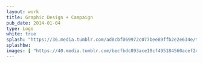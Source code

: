 ```yaml
---
layout: work
title: Graphic Design + Campaign
pub_date: 2014-01-04
type: Logo
white: true
splash: "https://36.media.tumblr.com/ad8cbf069972c077bee89ffb2e2e634e/tumblr_o0anfwNBHZ1s771xno1_1280.jpg" 
splashbw: 
images: [ "https://40.media.tumblr.com/becfbdc893ace18cf495184560acef24/tumblr_o0amz05RLb1s771xno1_1280.png", "https://41.media.tumblr.com/e1d7909bbb6b0915e7dfce9a7e09c4ff/tumblr_o0amyjuIju1s771xno1_1280.png"    ]
---
```

